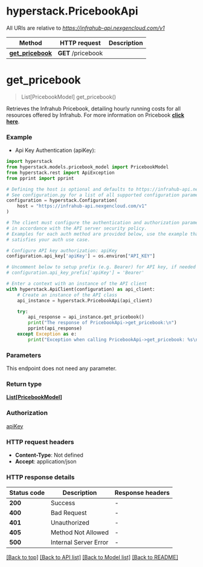 # hyperstack.PricebookApi

All URIs are relative to *https://infrahub-api.nexgencloud.com/v1*

Method | HTTP request | Description
------------- | ------------- | -------------
[**get_pricebook**](PricebookApi.md#get_pricebook) | **GET** /pricebook | 


# **get_pricebook**
> List[PricebookModel] get_pricebook()



Retrieves the Infrahub Pricebook, detailing hourly running costs for all resources offered by Infrahub. For more information on Pricebook [**click here**](None/docs/api-reference/pricebook-resources/pricebook/).

### Example

* Api Key Authentication (apiKey):

```python
import hyperstack
from hyperstack.models.pricebook_model import PricebookModel
from hyperstack.rest import ApiException
from pprint import pprint

# Defining the host is optional and defaults to https://infrahub-api.nexgencloud.com/v1
# See configuration.py for a list of all supported configuration parameters.
configuration = hyperstack.Configuration(
    host = "https://infrahub-api.nexgencloud.com/v1"
)

# The client must configure the authentication and authorization parameters
# in accordance with the API server security policy.
# Examples for each auth method are provided below, use the example that
# satisfies your auth use case.

# Configure API key authorization: apiKey
configuration.api_key['apiKey'] = os.environ["API_KEY"]

# Uncomment below to setup prefix (e.g. Bearer) for API key, if needed
# configuration.api_key_prefix['apiKey'] = 'Bearer'

# Enter a context with an instance of the API client
with hyperstack.ApiClient(configuration) as api_client:
    # Create an instance of the API class
    api_instance = hyperstack.PricebookApi(api_client)

    try:
        api_response = api_instance.get_pricebook()
        print("The response of PricebookApi->get_pricebook:\n")
        pprint(api_response)
    except Exception as e:
        print("Exception when calling PricebookApi->get_pricebook: %s\n" % e)
```



### Parameters

This endpoint does not need any parameter.

### Return type

[**List[PricebookModel]**](PricebookModel.md)

### Authorization

[apiKey](../README.md#apiKey)

### HTTP request headers

 - **Content-Type**: Not defined
 - **Accept**: application/json

### HTTP response details

| Status code | Description | Response headers |
|-------------|-------------|------------------|
**200** | Success |  -  |
**400** | Bad Request |  -  |
**401** | Unauthorized |  -  |
**405** | Method Not Allowed |  -  |
**500** | Internal Server Error |  -  |

[[Back to top]](#) [[Back to API list]](../README.md#documentation-for-api-endpoints) [[Back to Model list]](../README.md#documentation-for-models) [[Back to README]](../README.md)

